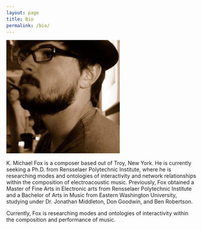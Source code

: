 ```yaml
---
layout: page
title: Bio
permalink: /bio/
---
```

<img class="center" src="/assets/images/kmf.jpg" />

K. Michael Fox is a composer based out of Troy, New York. He is currently seeking a Ph.D. from Rensselaer Polytechnic Institute, where he is researching modes and ontologies of interactivity and network relationships within the composition of electroacoustic music. Previously, Fox obtained a Master of Fine Arts in Electronic arts from Rensselaer Polytechnic Institute and a Bachelor of Arts in Music from Eastern Washington University, studying under Dr. Jonathan Middleton, Don Goodwin, and Ben Robertson.

Currently, Fox is researching modes and ontologies of interactivity within the composition and performance of music.